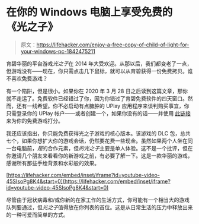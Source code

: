 # 在你的 Windows 电脑上享受免费的《光之子》

> 原文：<https://lifehacker.com/enjoy-a-free-copy-of-child-of-light-for-your-windows-pc-1842475211>

育碧华丽的平台游戏*光之子*在 2014 年大受欢迎。从那以后，我们都变老了一点，但游戏没有——现在，你只需点击几下鼠标，就可以从育碧获得一份免费拷贝。谁不喜欢免费游戏？



有一个陷阱，但是很小。如果你在 2020 年 3 月 28 日之后读到这篇文章，那你就不走运了。免费软件已经错过了你，因为你错过了育碧免费软件的四天窗口。然而，还有一线希望。你不必启动有点臃肿的 UPlay 应用程序来谈判购买事宜，你只需登录你的 UPlay 帐户——或者创建一个，如果你没有的话——并使用 [此链接](https://store.ubi.com/us/child-of-light/56c4948488a7e300458b472e.html?lang=en_US) 来为你的免费游戏打分。

我还应该指出，你只能免费获得光之子游戏的核心版本。该游戏的 DLC 包，总共七个，如果你想扩大你的游戏会话，仍然要花费一些现金。虽然如果两个人坐在同一台电脑前，*是*的合作元素，但*的光之子*主要是单人体验。这不是一个批评，但在你邀请几个朋友来看看你的新游戏之前，有必要了解一下。这是一款华丽的游戏，感谢所有那些手绘背景和水彩般的效果。

 [https://lifehacker.com/embed/inset/iframe?id=youtube-video-45SIsoPg8K4&start=0](https://lifehacker.com/embed/inset/iframe?id=youtube-video-45SIsoPg8K4&start=0) 

尽管由于冠状病毒和/或你新的在家工作的生活方式，你可能有一个相当大的游戏队列要通过，但*光之子*值得放在你列表的首位。这是从日常生活的压力中释放出来的一种可爱而简单的方式。